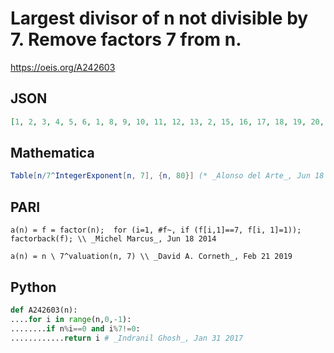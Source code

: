 # Largest divisor of n not divisible by 7\. Remove factors 7 from n\.
https://oeis.org/A242603
## JSON
```JSON
[1, 2, 3, 4, 5, 6, 1, 8, 9, 10, 11, 12, 13, 2, 15, 16, 17, 18, 19, 20, 3, 22, 23, 24, 25, 26, 27, 4, 29, 30, 31, 32, 33, 34, 5, 36, 37, 38, 39, 40, 41, 6, 43, 44, 45, 46, 47, 48, 1, 50, 51, 52, 53, 54, 55, 8, 57, 58, 59, 60, 61, 62, 9, 64, 65, 66, 67, 68, 69, 10, 71, 72, 73, 74, 75, 76, 11]
```
## Mathematica
```Mathematica
Table[n/7^IntegerExponent[n, 7], {n, 80}] (* _Alonso del Arte_, Jun 18 2014 *)
```
## PARI
```PARI
a(n) = f = factor(n);  for (i=1, #f~, if (f[i,1]==7, f[i, 1]=1)); factorback(f); \\ _Michel Marcus_, Jun 18 2014
```
```PARI
a(n) = n \ 7^valuation(n, 7) \\ _David A. Corneth_, Feb 21 2019
```
## Python
```Python
def A242603(n):
....for i in range(n,0,-1):
........if n%i==0 and i%7!=0:
............return i # _Indranil Ghosh_, Jan 31 2017
```
